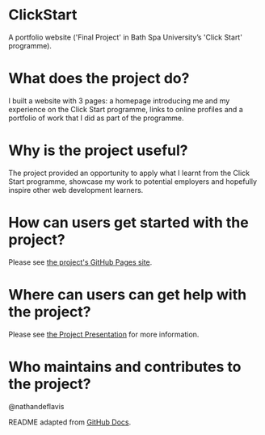 # ClickStart
A portfolio website ('Final Project' in Bath Spa University’s 'Click Start' programme).

# What does the project do?
I built a website with 3 pages: a homepage introducing me and my experience on the Click Start programme, links to online profiles and a portfolio of work that I did as part of the programme.

# Why is the project useful?
The project provided an opportunity to apply what I learnt from the Click Start programme, showcase my work to potential employers and hopefully inspire other web development learners.

# How can users get started with the project?
Please see [the project's GitHub Pages site](https://nathandeflavis.github.io/ClickStart/).

# Where can users can get help with the project?
Please see [the Project Presentation](https://github.com/nathandeflavis/ClickStart/blob/main/Project_Presentation.pdf) for more information.

# Who maintains and contributes to the project?
@nathandeflavis

README adapted from [GitHub Docs](https://docs.github.com/en/repositories/managing-your-repositorys-settings-and-features/customizing-your-repository/about-readmes).
